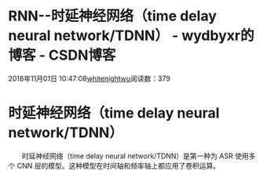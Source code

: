 # RNN--时延神经网络（time delay neural network/TDNN） - wydbyxr的博客 - CSDN博客
2018年11月01日 10:47:08[whitenightwu](https://me.csdn.net/wydbyxr)阅读数：379
# 时延神经网络（time delay neural network/TDNN）
  时延神经网络（time delay neural network/TDNN）是第一种为 ASR 使用多个 CNN 层的模型。这种模型在时间轴和频率轴上都应用了卷积运算。
